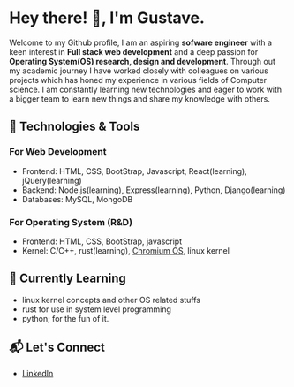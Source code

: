 # Hey there! :wave:, I'm Gustave.

Welcome to my Github profile, I am an aspiring **sofware engineer** with a keen interest in **Full stack web development** and a deep passion for **Operating System(OS) research, design and development**. Through out my academic journey I have worked closely with colleagues on various projects which has honed my experience in various fields of Computer science.
I am constantly learning new technologies and eager to work with a bigger team to learn new things and share my knowledge with others.

## 🔧 Technologies & Tools

### For Web Development

* Frontend: HTML, CSS, BootStrap,  Javascript, React(learning), jQuery(learning)
* Backend: Node.js(learning), Express(learning), Python, Django(learning)
* Databases: MySQL, MongoDB

### For Operating System (R&D)

* Frontend: HTML, CSS, BootStrap, javascript
* Kernel: C/C++, rust(learning), [Chromium OS](https://www.chromium.org/chromium-os/chromiumos-design-docs/chromium-os-kernel/), linux kernel

## 🌱 Currently Learning

* linux kernel concepts and other OS related stuffs
* rust for use in system level programming
* python; for the fun of it.

## 📬 Let's Connect

* [LinkedIn](https://www.linkedin.com/in/gustave-a-ilunga-0666942a9?utm_source=share&utm_campaign=share_via&utm_content=profile&utm_medium=android_app)


